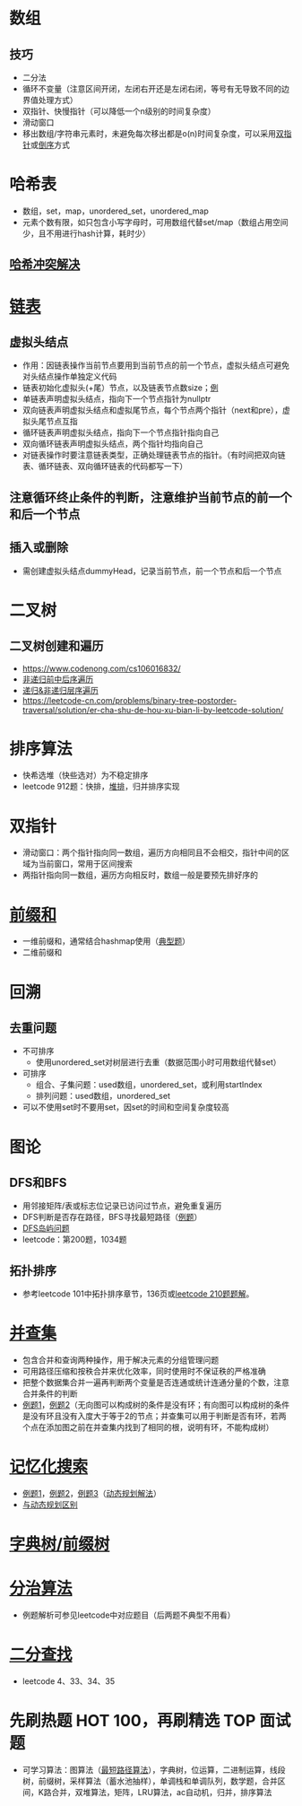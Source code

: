 # 数组
## 技巧
* 二分法
* 循环不变量（注意区间开闭，左闭右开还是左闭右闭，等号有无导致不同的边界值处理方式）
* 双指针、快慢指针（可以降低一个n级别的时间复杂度）
* 滑动窗口
* 移出数组/字符串元素时，未避免每次移出都是o(n)时间复杂度，可以采用[双指针](https://programmercarl.com/0027.%E7%A7%BB%E9%99%A4%E5%85%83%E7%B4%A0.html)或[倒序](https://github.com/youngyangyang04/leetcode-master/blob/master/problems/%E5%89%91%E6%8C%87Offer05.%E6%9B%BF%E6%8D%A2%E7%A9%BA%E6%A0%BC.md)方式
# 哈希表
* 数组，set，map，unordered_set，unordered_map
* 元素个数有限，如只包含小写字母时，可用数组代替set/map（数组占用空间少，且不用进行hash计算，耗时少）
## [哈希冲突解决](https://zhuanlan.zhihu.com/p/29520044)
# [链表](https://blog.csdn.net/ccblogger/article/details/81176338)
## 虚拟头结点
* 作用：因链表操作当前节点要用到当前节点的前一个节点，虚拟头结点可避免对头结点操作单独定义代码
* 链表初始化虚拟头(+尾）节点，以及链表节点数size；[例](https://github.com/youngyangyang04/leetcode-master/blob/master/problems/0707.%E8%AE%BE%E8%AE%A1%E9%93%BE%E8%A1%A8.md)
* 单链表声明虚拟头结点，指向下一个节点指针为nullptr
* 双向链表声明虚拟头结点和虚拟尾节点，每个节点两个指针（next和pre），虚拟头尾节点互指
* 循环链表声明虚拟头结点，指向下一个节点指针指向自己
* 双向循环链表声明虚拟头结点，两个指针均指向自己
* 对链表操作时要注意链表类型，正确处理链表节点的指针。（有时间把双向链表、循环链表、双向循环链表的代码都写一下）
## 注意循环终止条件的判断，注意维护当前节点的前一个和后一个节点
## 插入或删除
* 需创建虚拟头结点dummyHead，记录当前节点，前一个节点和后一个节点
# 二叉树
## 二叉树创建和遍历
* https://www.codenong.com/cs106016832/
* [非递归前中后序遍历](https://blog.csdn.net/zhangxiangDavaid/article/details/37115355)
* [递归&非递归层序遍历](https://blog.csdn.net/u013146882/article/details/72584312)
* https://leetcode-cn.com/problems/binary-tree-postorder-traversal/solution/er-cha-shu-de-hou-xu-bian-li-by-leetcode-solution/
# 排序算法
* 快希选堆（快些选对）为不稳定排序
* leetcode 912题：快排，[堆排](https://www.cnblogs.com/chengxiao/p/6129630.html)，归并排序实现
# 双指针
* 滑动窗口：两个指针指向同一数组，遍历方向相同且不会相交，指针中间的区域为当前窗口，常用于区间搜索
* 两指针指向同一数组，遍历方向相反时，数组一般是要预先排好序的
# [前缀和](https://juejin.cn/post/6944913393627168798)
* 一维前缀和，通常结合hashmap使用（[典型题](https://www.sohu.com/a/445342521_120437685)）
* 二维前缀和
# 回溯
## 去重问题
* 不可排序
  * 使用unordered_set对树层进行去重（数据范围小时可用数组代替set）
* 可排序
  * 组合、子集问题：used数组，unordered_set，或利用startIndex
  * 排列问题：used数组，unordered_set
* 可以不使用set时不要用set，因set的时间和空间复杂度较高
# 图论
## DFS和BFS
* 用邻接矩阵/表或标志位记录已访问过节点，避免重复遍历
* DFS判断是否存在路径，BFS寻找最短路径（[例题](https://github.com/youngyangyang04/leetcode-master/blob/master/problems/0127.%E5%8D%95%E8%AF%8D%E6%8E%A5%E9%BE%99.md)）
* [DFS岛屿问题](https://leetcode-cn.com/problems/number-of-islands/solution/dao-yu-lei-wen-ti-de-tong-yong-jie-fa-dfs-bian-li-/)
* leetcode：第200题，1034题
## 拓扑排序
* 参考leetcode 101中拓扑排序章节，136页或[leetcode 210题题解](https://leetcode-cn.com/problems/course-schedule-ii/solution/ke-cheng-biao-ii-by-leetcode-solution/)。
# [并查集](https://zhuanlan.zhihu.com/p/93647900)
* 包含合并和查询两种操作，用于解决元素的分组管理问题
* 可用路径压缩和按秩合并来优化效率，同时使用时不保证秩的严格准确
* 把整个数据集合并一遍再判断两个变量是否连通或统计连通分量的个数，注意合并条件的判断
* [例题1](https://github.com/youngyangyang04/leetcode-master/blob/master/problems/0684.%E5%86%97%E4%BD%99%E8%BF%9E%E6%8E%A5.md)，[例题2](https://github.com/youngyangyang04/leetcode-master/blob/master/problems/0685.%E5%86%97%E4%BD%99%E8%BF%9E%E6%8E%A5II.md)（无向图可以构成树的条件是没有环；有向图可以构成树的条件是没有环且没有入度大于等于2的节点；并查集可以用于判断是否有环，若两个点在添加图之前在并查集内找到了相同的根，说明有环，不能构成树）
# [记忆化搜索](https://blog.csdn.net/lovetaozibaby/article/details/121271551)
* [例题1](https://codeantenna.com/a/PPN5x2DlQT)，[例题2](https://www.codeleading.com/article/24555882656/)，[例题3](https://juejin.cn/post/6996508589732921380)（[动态规划解法](https://leetcode-cn.com/problems/out-of-boundary-paths/solution/chu-jie-de-lu-jing-shu-by-leetcode-solut-l9dw/)）
* [与动态规划区别](https://www.zhihu.com/question/60730045)
# [字典树/前缀树](https://leetcode-cn.com/problems/implement-trie-prefix-tree/solution/trie-tree-de-shi-xian-gua-he-chu-xue-zhe-by-huwt/)
# [分治算法](https://blog.csdn.net/hanx09/article/details/108277448)
* 例题解析可参见leetcode中对应题目（后两题不典型不用看）
# [二分查找](https://lesylin.com/2020/06/29/leetcode-%E4%BA%8C%E5%88%86%E6%9F%A5%E6%89%BE/#%E6%9F%A5%E5%88%B0%E7%AC%AC%E4%B8%80%E4%B8%AA%E5%A4%A7%E4%BA%8E%E7%BB%99%E5%AE%9A%E5%80%BC%E7%9A%84%E5%85%83%E7%B4%A0)
* leetcode 4、33、34、35
# 先刷热题 HOT 100，再刷精选 TOP 面试题
* 可学习算法：图算法（[最短路径算法](https://drrany.github.io/ShortestPathAlgorithm/)），字典树，位运算，二进制运算，线段树，前缀树，采样算法（蓄水池抽样），单调栈和单调队列，数学题，合并区间，K路合并，双堆算法，矩阵，LRU算法，ac自动机，归并，排序算法
